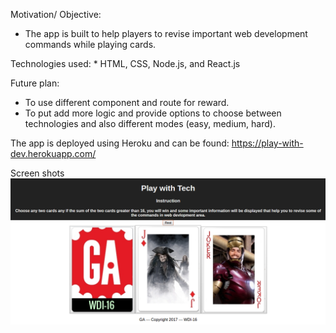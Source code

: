 Motivation/ Objective:

   * The app is built to help players to revise important web development commands while playing cards.

Technologies used:
    * HTML, CSS, Node.js, and React.js

Future plan:

   * To use different component and route for reward.
   * To put add more logic and provide options to choose between technologies and also different modes (easy, medium, hard).

The app is deployed using Heroku and can be found:  https://play-with-dev.herokuapp.com/ 

Screen shots
  ![alt text](screenshot.png)
